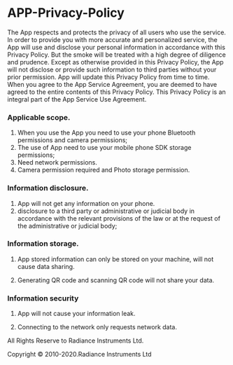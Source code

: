 # APP-Privacy-Policy
The App respects and protects the privacy of all users who use the service. In order to provide you with more accurate and personalized service, the App will use and disclose your personal information in accordance with this Privacy Policy. But the smoke will be treated with a high degree of diligence and prudence. Except as otherwise provided in this Privacy Policy, the App will not disclose or provide such information to third parties without your prior permission. App will update this Privacy Policy from time to time. When you agree to the App Service Agreement, you are deemed to have agreed to the entire contents of this Privacy Policy. This Privacy Policy is an integral part of the App Service Use Agreement.

### Applicable scope.
1. When you use the App you need to use your phone Bluetooth permissions and camera permissions;
2. The use of App need to use your mobile phone SDK storage permissions;
3. Need network permissions.
4. Camera permission required and Photo storage permission.

### Information disclosure.
1. App will not get any information on your phone.
2. disclosure to a third party or administrative or judicial body in accordance with the relevant provisions of the law or at the request of the administrative or judicial body;

### Information storage.
1. App stored information can only be stored on your machine, will not cause data sharing.

2. Generating QR code and scanning QR code will not share your data.

### Information security
1. App will not cause your information leak.

2. Connecting to the network only requests network data.

All Rights Reserve to Radiance Instruments Ltd.

Copyright © 2010-2020.Radiance Instruments Ltd
